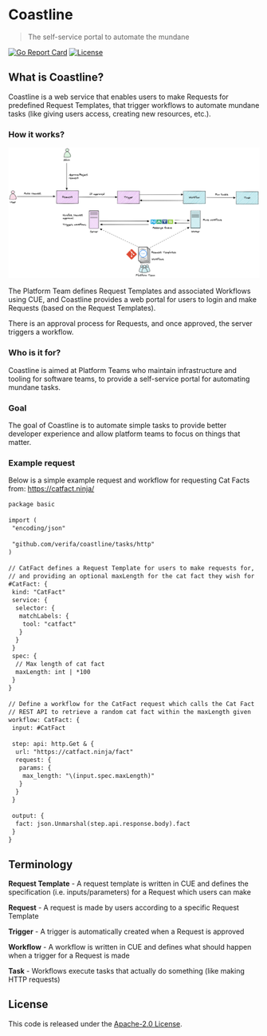 # Coastline

> The self-service portal to automate the mundane

[![Go Report Card](https://goreportcard.com/badge/github.com/verifa/coastline)](https://goreportcard.com/report/github.com/verifa/coastline)
[![License](https://img.shields.io/badge/License-Apache_2.0-blue.svg)](https://opensource.org/licenses/Apache-2.0)

## What is Coastline?

Coastline is a web service that enables users to make Requests for predefined Request Templates, that trigger workflows to automate mundane tasks (like giving users access, creating new resources, etc.).

### How it works?

![how-it-works](./docs/how-it-works.excalidraw.png)

The Platform Team defines Request Templates and associated Workflows using CUE, and Coastline provides a web portal for users to login and make Requests (based on the Request Templates).

There is an approval process for Requests, and once approved, the server triggers a workflow.

### Who is it for?

Coastline is aimed at Platform Teams who maintain infrastructure and tooling for software teams, to provide a self-service portal for automating mundane tasks.

### Goal

The goal of Coastline is to automate simple tasks to provide better developer experience and allow platform teams to focus on things that matter.

### Example request

Below is a simple example request and workflow for requesting Cat Facts from: <https://catfact.ninja/>

```cue
package basic

import (
 "encoding/json"
 
 "github.com/verifa/coastline/tasks/http"
)

// CatFact defines a Request Template for users to make requests for,
// and providing an optional maxLength for the cat fact they wish for
#CatFact: {
 kind: "CatFact"
 service: {
  selector: {
   matchLabels: {
    tool: "catfact"
   }
  }
 }
 spec: {
  // Max length of cat fact
  maxLength: int | *100
 }
}

// Define a workflow for the CatFact request which calls the Cat Fact
// REST API to retrieve a random cat fact within the maxLength given
workflow: CatFact: {
 input: #CatFact

 step: api: http.Get & {
  url: "https://catfact.ninja/fact"
  request: {
   params: {
    max_length: "\(input.spec.maxLength)"
   }
  }
 }

 output: {
  fact: json.Unmarshal(step.api.response.body).fact
 }
}

```

## Terminology

**Request Template** - A request template is written in CUE and defines the specification (i.e. inputs/parameters) for a Request which users can make

**Request** - A request is made by users according to a specific Request Template

**Trigger** - A trigger is automatically created when a Request is approved

**Workflow** - A workflow is written in CUE and defines what should happen when a trigger for a Request is made

**Task** - Workflows execute tasks that actually do something (like making HTTP requests)

## License

This code is released under the [Apache-2.0 License](./LICENSE).
